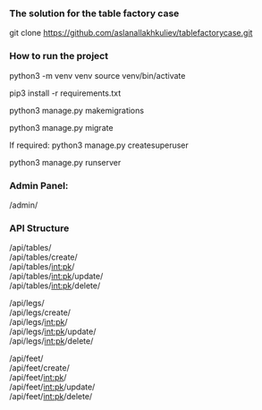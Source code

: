 ### The solution for the table factory case

git clone https://github.com/aslanallakhkuliev/tablefactorycase.git

### How to run the project

python3 -m venv venv
source venv/bin/activate

pip3 install -r requirements.txt

python3 manage.py makemigrations

python3 manage.py migrate

If required:
python3 manage.py createsuperuser

python3 manage.py runserver

### Admin Panel:

/admin/

### API Structure

/api/tables/  
/api/tables/create/  
/api/tables/<int:pk>/  
/api/tables/<int:pk>/update/  
/api/tables/<int:pk>/delete/

/api/legs/  
/api/legs/create/  
/api/legs/<int:pk>/  
/api/legs/<int:pk>/update/  
/api/legs/<int:pk>/delete/

/api/feet/  
/api/feet/create/  
/api/feet/<int:pk>/  
/api/feet/<int:pk>/update/  
/api/feet/<int:pk>/delete/
